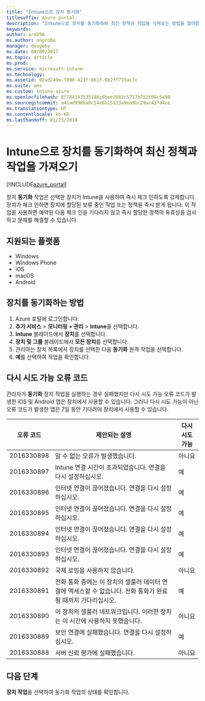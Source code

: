```yaml
---
title: "Intune으로 장치 동기화"
titlesuffix: Azure portal
description: "Intune으로 장치를 동기화하여 최신 정책과 작업을 가져오는 방법을 알아봅니다.”"
keywords: 
author: arob98
ms.author: angrobe
manager: dougeby
ms.date: 08/09/2017
ms.topic: article
ms.prod: 
ms.service: microsoft-intune
ms.technology: 
ms.assetid: 02ad249e-f098-421f-861f-6b2ff733ac7c
ms.suite: ems
ms.custom: intune-azure
ms.openlocfilehash: 8f784143535188c6bee2082c5717b752f08c5490
ms.sourcegitcommit: a41ad9988a8c14e6b15123a9ea9bc29ac437a4ce
ms.translationtype: HT
ms.contentlocale: ko-KR
ms.lasthandoff: 01/25/2018
---
```

# <a name="sync-devices-with-intune-to-get-the-latest-policies-and-actions"></a>Intune으로 장치를 동기화하여 최신 정책과 작업을 가져오기


[!INCLUDE[azure_portal](./includes/azure_portal.md)]

장치 **동기화** 작업은 선택한 장치가 Intune을 사용하여 즉시 체크 인하도록 강제합니다. 장치가 체크 인하면 장치에 할당된 보류 중인 작업 또는 정책을 즉시 받게 됩니다.  이 작업을 사용하면 예약된 다음 체크 인을 기다리지 않고 즉시 할당한 정책의 유효성을 검사하고 문제를 해결할 수 있습니다.

## <a name="supported-platforms"></a>지원되는 플랫폼

- Windows
- Windows Phone
- iOS
- macOS
- Android

## <a name="how-to-sync-a-device"></a>장치를 동기화하는 방법

1. Azure 포털에 로그인합니다.
2. **추가 서비스** > **모니터링 + 관리** > **Intune**을 선택합니다.
3. **Intune** 블레이드에서 **장치**를 선택합니다.
4. **장치 및 그룹** 블레이드에서 **모든 장치**를 선택합니다.
5. 관리하는 장치 목록에서 장치를 선택한 다음 **동기화** 원격 작업을 선택합니다.
7. **예**를 선택하여 작업을 확인합니다.


## <a name="retriable-error-codes"></a>다시 시도 가능 오류 코드

관리자가 **동기화** 장치 작업을 실행하는 경우 실패했지만 다시 시도 가능 오류 코드가 발생한 iOS 및 Android 앱은 장치에서 사용할 수 있습니다. 그러나 다시 시도 가능이 아닌 오류 코드가 발생한 앱은 7일 동안 기다려야 장치에서 사용할 수 있습니다.


| 오류 코드  | 제안되는 설명                                                                                                                  | 다시 시도 가능 |
|-------------|----------------------------------------------------------------------------------------------------------------------------------------|-----------|
| 2016330898 | 알 수 없는 오류가 발생했습니다.                                                                                                             | 아니요        |
| 2016330897 | Intune 연결 시간이 초과되었습니다. 연결을 다시 설정하십시오.                                                                             | 예       |
| 2016330896 | 인터넷 연결이 끊어졌습니다. 연결을 다시 설정하십시오.                                                                            | 예       |
| 2016330895 | 인터넷 연결이 끊어졌습니다. 연결을 다시 설정하십시오.                                                                            | 예       |
| 2016330894 | 인터넷 연결이 끊어졌습니다. 연결을 다시 설정하십시오.                                                                            | 예       |
| 2016330893 | 인터넷 연결이 끊어졌습니다. 연결을 다시 설정하십시오.                                                                            | 예       |
| 2016330892 | 국제 로밍을 사용하지 않습니다.                                                                                                     | 아니요        |
| 2016330891 | 전화 통화 중에는 이 장치의 셀룰러 데이터 연결에 액세스할 수 없습니다. 전화 통화가 완료될 때까지 기다리십시오. | 예       |
| 2016330890 | 이 장치의 셀룰러 네트워크입니다. 이러한 장치는 이 시간에 사용하지 못했습니다.                                                   | 아니요        |
| 2016330889 | 보안 연결에 실패했습니다. 연결을 다시 설정하십시오.                                                                                   | 예       |
| 2016330888 | 서버 신뢰 평가에 실패했습니다.                                                                                                | 아니요        |

## <a name="next-steps"></a>다음 단계

**장치 작업**을 선택하여 동기화 작업의 상태를 확인합니다. 
